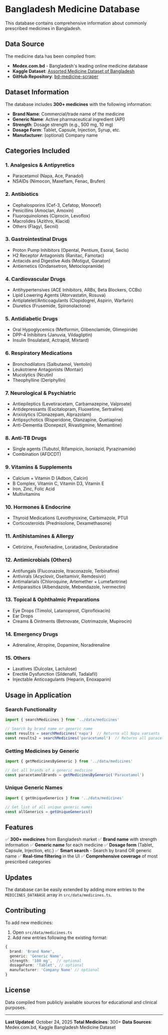# Bangladesh Medicine Database

This database contains comprehensive information about commonly prescribed medicines in Bangladesh.

## Data Source

The medicine data has been compiled from:
- **Medex.com.bd** - Bangladesh's leading online medicine database
- **Kaggle Dataset**: [Assorted Medicine Dataset of Bangladesh](https://www.kaggle.com/ahmedshahriarsakib/assorted-medicine-dataset-of-bangladesh)
- **GitHub Repository**: [bd-medicine-scraper](https://github.com/ahmedshahriar/bd-medicine-scraper)

## Dataset Information

The database includes **300+ medicines** with the following information:
- **Brand Name**: Commercial/trade name of the medicine
- **Generic Name**: Active pharmaceutical ingredient (API)
- **Strength**: Dosage strength (e.g., 500 mg, 10 mg)
- **Dosage Form**: Tablet, Capsule, Injection, Syrup, etc.
- **Manufacturer**: (optional) Company name

## Categories Included

### 1. **Analgesics & Antipyretics**
   - Paracetamol (Napa, Ace, Panadol)
   - NSAIDs (Nimocon, Maxeflam, Fenac, Brufen)

### 2. **Antibiotics**
   - Cephalosporins (Cef-3, Cefatop, Monocef)
   - Penicillins (Amoclan, Amoxin)
   - Fluoroquinolones (Ciprocin, Levoflox)
   - Macrolides (Azithro, Klacid)
   - Others (Flagyl, Secnil)

### 3. **Gastrointestinal Drugs**
   - Proton Pump Inhibitors (Opental, Pentium, Esoral, Seclo)
   - H2 Receptor Antagonists (Ranitac, Famotac)
   - Antacids and Digestive Aids (Motigut, Ganaton)
   - Antiemetics (Ondansetron, Metoclopramide)

### 4. **Cardiovascular Drugs**
   - Antihypertensives (ACE Inhibitors, ARBs, Beta Blockers, CCBs)
   - Lipid Lowering Agents (Atorvastatin, Rosuva)
   - Antiplatelet/Anticoagulants (Clopidogrel, Aspirin, Warfarin)
   - Diuretics (Frusemide, Spironolactone)

### 5. **Antidiabetic Drugs**
   - Oral Hypoglycemics (Metformin, Glibenclamide, Glimepiride)
   - DPP-4 Inhibitors (Januvia, Vildagliptin)
   - Insulin (Insulatard, Actrapid, Mixtard)

### 6. **Respiratory Medications**
   - Bronchodilators (Salbutamol, Ventolin)
   - Leukotriene Antagonists (Montair)
   - Mucolytics (Ncutin)
   - Theophylline (Deriphyllin)

### 7. **Neurological & Psychiatric**
   - Antiepileptics (Levetiracetam, Carbamazepine, Valproate)
   - Antidepressants (Escitalopram, Fluoxetine, Sertraline)
   - Anxiolytics (Clonazepam, Alprazolam)
   - Antipsychotics (Risperidone, Olanzapine, Quetiapine)
   - Anti-Dementia (Donepezil, Rivastigmine, Memantine)

### 8. **Anti-TB Drugs**
   - Single agents (Tubutol, Rifampicin, Isoniazid, Pyrazinamide)
   - Combination (AFDCDT)

### 9. **Vitamins & Supplements**
   - Calcium + Vitamin D (Adbon, Calcin)
   - B Complex, Vitamin C, Vitamin D3, Vitamin E
   - Iron, Zinc, Folic Acid
   - Multivitamins

### 10. **Hormones & Endocrine**
   - Thyroid Medications (Levothyroxine, Carbimazole, PTU)
   - Corticosteroids (Prednisolone, Dexamethasone)

### 11. **Antihistamines & Allergy**
   - Cetirizine, Fexofenadine, Loratadine, Desloratadine

### 12. **Antimicrobials (Others)**
   - Antifungals (Fluconazole, Itraconazole, Terbinafine)
   - Antivirals (Acyclovir, Oseltamivir, Remdesivir)
   - Antimalarials (Chloroquine, Artemether + Lumefantrine)
   - Antiparasitics (Albendazole, Mebendazole, Ivermectin)

### 13. **Topical & Ophthalmic Preparations**
   - Eye Drops (Timolol, Latanoprost, Ciprofloxacin)
   - Ear Drops
   - Creams & Ointments (Betnovate, Clotrimazole, Mupirocin)

### 14. **Emergency Drugs**
   - Adrenaline, Atropine, Dopamine, Noradrenaline

### 15. **Others**
   - Laxatives (Dulcolax, Lactulose)
   - Erectile Dysfunction (Sildenafil, Tadalafil)
   - Injectable Anticoagulants (Heparin, Enoxaparin)

## Usage in Application

### Search Functionality
```typescript
import { searchMedicines } from '../data/medicines'

// Search by brand name or generic name
const results = searchMedicines('napa')  // Returns all Napa variants
const results2 = searchMedicines('paracetamol')  // Returns all paracetamol medicines
```

### Getting Medicines by Generic
```typescript
import { getMedicinesByGeneric } from '../data/medicines'

// Get all brands of a generic medicine
const paracetamolBrands = getMedicinesByGeneric('Paracetamol')
```

### Unique Generic Names
```typescript
import { getUniqueGenerics } from '../data/medicines'

// Get list of all unique generic names
const allGenerics = getUniqueGenerics()
```

## Features

✅ **300+ medicines** from Bangladesh market
✅ **Brand name** with strength information
✅ **Generic name** for each medicine
✅ **Dosage form** (Tablet, Capsule, Injection, etc.)
✅ **Smart search** - Search by brand OR generic name
✅ **Real-time filtering** in the UI
✅ **Comprehensive coverage** of most prescribed categories

## Updates

The database can be easily extended by adding more entries to the `MEDICINES_DATABASE` array in `src/data/medicines.ts`.

## Contributing

To add new medicines:
1. Open `src/data/medicines.ts`
2. Add new entries following the existing format:
```typescript
{
  brand: 'Brand Name',
  generic: 'Generic Name',
  strength: '100 mg',  // optional
  dosageForm: 'Tablet', // optional
  manufacturer: 'Company Name' // optional
}
```

## License

Data compiled from publicly available sources for educational and clinical purposes.

---

**Last Updated**: October 24, 2025
**Total Medicines**: 300+
**Data Sources**: Medex.com.bd, Kaggle Bangladesh Medicine Dataset
